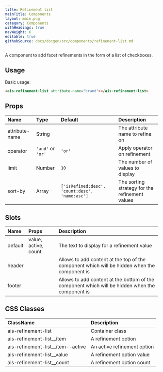 ```yaml
---
title: Refinement list
mainTitle: Components
layout: main.pug
category: Components
withHeadings: true
navWeight: 6
editable: true
githubSource: docs/docgen/src/components/refinement-list.md
---
```


A component to add facet refinements in the form of a list of checkboxes.

## Usage

Basic usage:

```html
<ais-refinement-list attribute-name="brand"></ais-refinement-list>
```

## Props

| Name           | Type              | Default                                        | Description                                    |
|:---------------|:------------------|:-----------------------------------------------|:-----------------------------------------------|
| attribute-name | String            |                                                | The attribute name to refine on                |
| operator       | `'and'` or `'or'` | `'or'`                                         | Apply operator on refinement                   |
| limit          | Number            | `10`                                           | The number of values to display                |
| sort-by        | Array             | `['isRefined:desc', 'count:desc', 'name:asc']` | The sorting strategy for the refinement values |

## Slots

| Name    | Props                | Description                                                                                     |
|:--------|:---------------------|:------------------------------------------------------------------------------------------------|
| default | value, active, count | The text to display for a refinement value                                                      |
| header  |                      | Allows to add content at the top of the component which will be hidden when the component is    |
| footer  |                      | Allows to add content at the bottom of the component which will be hidden when the component is |

## CSS Classes

| ClassName                         | Description                 |
|:----------------------------------|:----------------------------|
| ais-refinement-list               | Container class             |
| ais-refinement-list__item         | A refinement option         |
| ais-refinement-list__item--active | An active refinement option |
| ais-refinement-list__value        | A refinement option value   |
| ais-refinement-list__count        | A refinement option count   |
